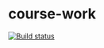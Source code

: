 # course-work

[![Build status](https://ci.appveyor.com/api/projects/status/neymkxold03blmc8?svg=true)](https://ci.appveyor.com/project/mikhailBrann/advance-js-course-work)
